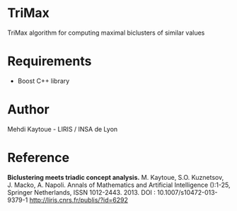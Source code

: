 TriMax
======

TriMax algorithm for computing maximal biclusters of similar values

Requirements
==========
* Boost C++ library

Author
======
Mehdi Kaytoue - LIRIS / INSA de Lyon


Reference 
========
**Biclustering meets triadic concept analysis.**
M. Kaytoue, S.O. Kuznetsov, J. Macko, A. Napoli. 
Annals of Mathematics and Artificial Intelligence ():1-25, 
Springer Netherlands, ISSN 1012-2443.   2013.
DOI : 10.1007/s10472-013-9379-1
http://liris.cnrs.fr/publis/?id=6292
